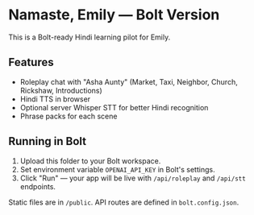 # Namaste, Emily — Bolt Version
This is a Bolt-ready Hindi learning pilot for Emily.

## Features
- Roleplay chat with "Asha Aunty" (Market, Taxi, Neighbor, Church, Rickshaw, Introductions)
- Hindi TTS in browser
- Optional server Whisper STT for better Hindi recognition
- Phrase packs for each scene

## Running in Bolt
1. Upload this folder to your Bolt workspace.
2. Set environment variable `OPENAI_API_KEY` in Bolt's settings.
3. Click "Run" — your app will be live with `/api/roleplay` and `/api/stt` endpoints.

Static files are in `/public`.
API routes are defined in `bolt.config.json`.

